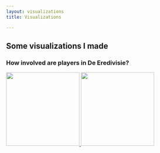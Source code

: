 ```yaml
---
layout: visualizations
title: Visualizations

---
```

## Some visualizations I made

### How involved are players in De Eredivisie?
<a href="https://raw.githubusercontent.com/RobinKoetsier/robinkoetsier.github.io/master/assets/img/visualizations/belangrijk.png">
<img src="https://raw.githubusercontent.com/RobinKoetsier/robinkoetsier.github.io/master/assets/img/visualizations/belangrijk.png"
     style="width:200px">
</a><a href="https://raw.githubusercontent.com/RobinKoetsier/robinkoetsier.github.io/master/assets/img/visualizations/xGChain.png">
<img src="https://raw.githubusercontent.com/RobinKoetsier/robinkoetsier.github.io/master/assets/img/visualizations/xGChain.png"
     style="width:200px">
</a>











